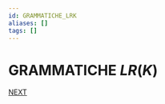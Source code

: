 ```yaml
---
id: GRAMMATICHE_LRK
aliases: []
tags: []
---
```


# GRAMMATICHE $LR(K)$


 [NEXT](LINGUAGGI_E_GRAMMATICHE.md)
